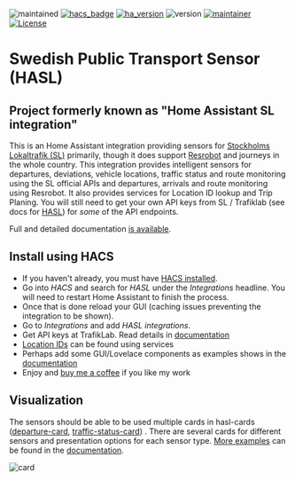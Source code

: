 ![maintained](https://img.shields.io/maintenance/yes/2022.svg)
[![hacs_badge](https://img.shields.io/badge/hacs-default-green.svg)](https://github.com/custom-components/hacs)
[![ha_version](https://img.shields.io/badge/home%20assistant-2021.12%2B-green.svg)](https://www.home-assistant.io)
![version](https://img.shields.io/badge/version-3.1.2-green.svg)
[![maintainer](https://img.shields.io/badge/maintainer-dsorlov-blue.svg)](https://github.com/DSorlov)
[![License](https://img.shields.io/badge/License-Apache%202.0-blue.svg)](https://opensource.org/licenses/Apache-2.0)

Swedish Public Transport Sensor (HASL)
======================================

## Project formerly known as "Home Assistant SL integration"

This is an Home Assistant integration providing sensors for [Stockholms Lokaltrafik (SL)](https://sl.se/) primarily, though it does support [Resrobot](https://resrobot.se/) and journeys in the whole country. This integration provides intelligent sensors for departures, deviations, vehicle locations, traffic status and route monitoring using the SL official APIs and departures, arrivals and route monitoring using Resrobot. It also provides services for Location ID lookup and Trip Planing. You will still need to get your own API keys from SL / Trafiklab (see docs for [HASL](https://hasl.sorlov.com)) for *some* of the API endpoints. 

Full and detailed documentation [is available](http://hasl.sorlov.com).

## Install using HACS

* If you haven't already, you must have [HACS installed](https://hacs.xyz/docs/setup/download).
* Go into _HACS_ and search for _HASL_ under the _Integrations_ headline. You will need to restart Home Assistant to finish the process.
* Once that is done reload your GUI (caching issues preventing the integration to be shown).
* Go to _Integrations_ and add _HASL integrations_.
* Get API keys at TrafikLab. Read details in [documentation](https://hasl.sorlov.com/trafiklab)
* [Location IDs](https://hasl.sorlov.com/locationid) can be found using services
* Perhaps add some GUI/Lovelace components as examples shows in the [documentation](https://hasl.sorlov.com/lovelace_cards)
* Enjoy and [buy me a coffee](https://www.buymeacoffee.com/sorlov) if you like my work

## Visualization

The sensors should be able to be used multiple cards in hasl-cards ([departure-card](https://github.com/hasl-platform/lovelace-hasl-departure-card), [traffic-status-card](https://github.com/hasl-platform/lovelace-hasl-traffic-status-card)) . There are several cards for different sensors and presentation options for each sensor type. [More examples](https://hasl.sorlov.com/lovelace_cards) can be found in the [documentation](https://hasl.sorlov.com/).

![card](https://user-images.githubusercontent.com/8133650/56198334-0a150f00-603b-11e9-9e93-92be212d7f7b.PNG)


